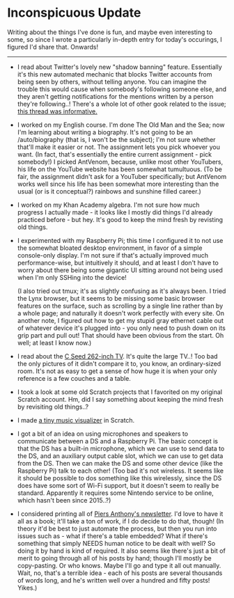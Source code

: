 # Inconspicuous Update

Writing about the things I've done is fun, and maybe even interesting to some,
so since I wrote a particularly in-depth entry for today's occurings, I figured
I'd share that. Onwards!

---

* I read about Twitter's lovely new "shadow banning" feature. Essentially it's
  this new automated mechanic that blocks Twitter accounts from being seen by
  others, without telling anyone. You can imagine the trouble this would cause
  when somebody's following someone else, and they aren't getting notifications
  for the mentions written by a person they're following..! There's a whole lot
  of other gook related to the issue;
  [this thread was informative.](https://twitter.com/Aichmomanic/status/874160155960647681)

* I worked on my English course. I'm done The Old Man and the Sea; now I'm
  learning about writing a biography. It's not going to be an /auto/biography
  (that is, I won't be the subject); I'm not sure whether that'll make it
  easier or not. The assignment lets you pick whoever you want. (In fact,
  that's essentially the entire current assignment - pick somebody!)
  I picked AntVenom, because, unlike most other YouTubers, his life on the
  YouTube website has been somewhat tumultuous. (To be fair, the assignment
  didn't ask for a YouTuber specifically; but AntVenom works well since his
  life has been somewhat more interesting than the usual (or is it conceptual?)
  rainbows and sunshine filled career.)

* I worked on my Khan Academy algebra. I'm not sure how much progress I
  actually made - it looks like I mostly did things I'd already practiced
  before - but hey. It's good to keep the mind fresh by revisting old things.

* I experimented with my Raspberry Pi; this time I configured it to not use
  the somewhat bloated desktop environment, in favor of a simple console-only
  display. I'm not sure if that's actually improved much performance-wise,
  but intuitively it should, and at least I don't have to worry about there
  being some gigantic UI sitting around not being used when I'm only SSHing
  into the device!

  (I also tried out tmux; it's as slightly confusing as it's always been. I
  tried the Lynx browser, but it seems to be missing some basic browser
  features on the surface, such as scrolling by a single line rather than by a
  whole page; and naturally it doesn't work perfectly with every site. On
  another note, I figured out how to get my stupid gray ethernet cable out of
  whatever device it's plugged into - you only need to push down on its grip
  part and pull out! That should have been obvious from the start. Oh well; at
  least I know now.)

* I read about the
  [C Seed 262-inch TV](http://uncrate.com/article/c-seed-262-inch-tv/).
  It's quite the large TV..! Too bad the only pictures of it didn't compare it
  to, you know, an ordinary-sized room. It's not as easy to get a sense of how
  huge it is when your only reference is a few couches and a table.

* I took a look at some old Scratch projects that I favorited on my original
  Scratch account. Hm, did I say something about keeping the mind fresh by
  revisiting old things..?

* I made [a tiny music visualizer](https://scratch.mit.edu/projects/165923925/)
  in Scratch.

* I got a bit of an idea on using microphones and speakers to communicate
  between a DS and a Raspberry Pi. The basic concept is that the DS has a
  built-in microphone, which we can use to send data to the DS, and an
  auxiliary output cable slot, which we can use to get data from the DS. Then
  we can make the DS and some other device (like the Raspberry Pi) talk to
  each other! (Too bad it's not wireless. It seems like it should be possible
  to dos something like this wirelessly, since the DS does have some sort of
  Wi-Fi support, but it doesn't seem to really be standard. Apparently it
  requires some Nintendo service to be online, which hasn't been since 2015..?)

* I considered printing all of
  [Piers Anthony's newsletter](http://hipiers.com/backissues.html). I'd love
  to have it all as a book; it'll take a ton of work, if I do decide to do
  that, though! (In theory it'd be best to just automate the process, but then
  you run into issues such as - what if there's a table embedded? What if
  there's something that simply NEEDS human notice to be dealt with well? So
  doing it by hand is kind of required. It also seems like there's just a bit
  of merit to going through all of his posts by hand; though I'll mostly be
  copy-pasting. Or who knows. Maybe I'll go and type it all out manually. Wait,
  no, that's a terrible idea - each of his posts are several thousands of
  words long, and he's written well over a hundred and fifty posts! Yikes.)
